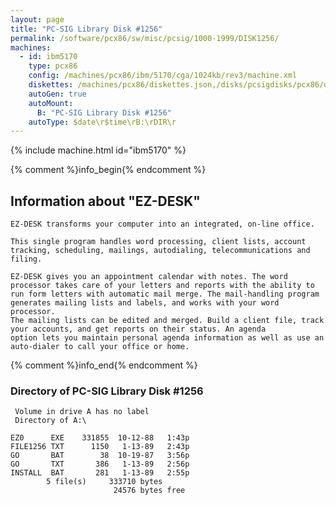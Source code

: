 ```yaml
---
layout: page
title: "PC-SIG Library Disk #1256"
permalink: /software/pcx86/sw/misc/pcsig/1000-1999/DISK1256/
machines:
  - id: ibm5170
    type: pcx86
    config: /machines/pcx86/ibm/5170/cga/1024kb/rev3/machine.xml
    diskettes: /machines/pcx86/diskettes.json,/disks/pcsigdisks/pcx86/diskettes.json
    autoGen: true
    autoMount:
      B: "PC-SIG Library Disk #1256"
    autoType: $date\r$time\rB:\rDIR\r
---
```


{% include machine.html id="ibm5170" %}

{% comment %}info_begin{% endcomment %}

## Information about "EZ-DESK"

    EZ-DESK transforms your computer into an integrated, on-line office.
    
    This single program handles word processing, client lists, account
    tracking, scheduling, mailings, autodialing, telecommunications and
    filing.
    
    EZ-DESK gives you an appointment calendar with notes. The word
    processor takes care of your letters and reports with the ability to
    run form letters with automatic mail merge. The mail-handling program
    generates mailing lists and labels, and works with your word processor.
    The mailing lists can be edited and merged. Build a client file, track
    your accounts, and get reports on their status. An agenda
    option lets you maintain personal agenda information as well as use an
    auto-dialer to call your office or home.
{% comment %}info_end{% endcomment %}


### Directory of PC-SIG Library Disk #1256

     Volume in drive A has no label
     Directory of A:\

    EZ0      EXE    331855  10-12-88   1:43p
    FILE1256 TXT      1150   1-13-89   2:43p
    GO       BAT        38  10-19-87   3:56p
    GO       TXT       386   1-13-89   2:56p
    INSTALL  BAT       281   1-13-89   2:55p
            5 file(s)     333710 bytes
                           24576 bytes free
